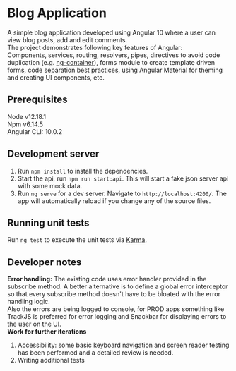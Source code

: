# Blog Application

A simple blog application developed using Angular 10 where a user can view blog posts, add and edit comments.  
The project demonstrates following key features of Angular:  
Components, services, routing, resolvers, pipes, directives to avoid code duplication (e.g. [ng-container](./src/app/components/posts/posts-list/posts-list.component.html)), forms module to create template driven forms, code separation best practices, using Angular Material for theming and creating UI components, etc.


## Prerequisites  
Node v12.18.1  
Npm v6.14.5  
Angular CLI: 10.0.2  

## Development server
1. Run `npm install` to install the dependencies.
2. Start the api, run `npm run start:api`. This will start a fake json server api with some mock data.    
3. Run `ng serve` for a dev server. Navigate to `http://localhost:4200/`. The app will automatically reload if you change any of the source files.

## Running unit tests

Run `ng test` to execute the unit tests via [Karma](https://karma-runner.github.io).

## Developer notes

**Error handling:** The existing code uses error handler provided in the subscribe method. A better alternative is to define a global error interceptor so that every subscribe method doesn't have to be bloated with the error handling logic.  
Also the errors are being logged to console, for PROD apps something like TrackJS is preferred for error logging and Snackbar for displaying errors to the user on the UI.  
**Work for further iterations**

1. Accessibility: some basic keyboard navigation and screen reader testing has been performed and a detailed review is needed.
2. Writing additional tests
